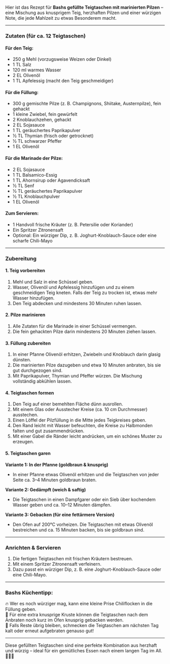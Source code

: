 Hier ist das Rezept für **Bashs gefüllte Teigtaschen mit marinierten Pilzen** – eine Mischung aus knusprigem Teig, herzhaften Pilzen und einer würzigen Note, die jede Mahlzeit zu etwas Besonderem macht.

---

### **Zutaten (für ca. 12 Teigtaschen)**  

#### **Für den Teig:**  
- 250 g Mehl (vorzugsweise Weizen oder Dinkel)  
- 1 TL Salz  
- 120 ml warmes Wasser  
- 2 EL Olivenöl  
- 1 TL Apfelessig (macht den Teig geschmeidiger)  

#### **Für die Füllung:**  
- 300 g gemischte Pilze (z. B. Champignons, Shiitake, Austernpilze), fein gehackt  
- 1 kleine Zwiebel, fein gewürfelt  
- 2 Knoblauchzehen, gehackt  
- 2 EL Sojasauce  
- 1 TL geräuchertes Paprikapulver  
- ½ TL Thymian (frisch oder getrocknet)  
- ½ TL schwarzer Pfeffer  
- 1 EL Olivenöl  

#### **Für die Marinade der Pilze:**  
- 2 EL Sojasauce  
- 1 TL Balsamico-Essig  
- 1 TL Ahornsirup oder Agavendicksaft  
- ½ TL Senf  
- ½ TL geräuchertes Paprikapulver  
- ½ TL Knoblauchpulver  
- 1 EL Olivenöl  

#### **Zum Servieren:**  
- 1 Handvoll frische Kräuter (z. B. Petersilie oder Koriander)  
- Ein Spritzer Zitronensaft  
- Optional: Ein würziger Dip, z. B. Joghurt-Knoblauch-Sauce oder eine scharfe Chili-Mayo  

---

### **Zubereitung**  

#### **1. Teig vorbereiten**  
1. Mehl und Salz in eine Schüssel geben.  
2. Wasser, Olivenöl und Apfelessig hinzufügen und zu einem geschmeidigen Teig kneten. Falls der Teig zu trocken ist, etwas mehr Wasser hinzufügen.  
3. Den Teig abdecken und mindestens 30 Minuten ruhen lassen.  

#### **2. Pilze marinieren**  
1. Alle Zutaten für die Marinade in einer Schüssel vermengen.  
2. Die fein gehackten Pilze darin mindestens 20 Minuten ziehen lassen.  

#### **3. Füllung zubereiten**  
1. In einer Pfanne Olivenöl erhitzen, Zwiebeln und Knoblauch darin glasig dünsten.  
2. Die marinierten Pilze dazugeben und etwa 10 Minuten anbraten, bis sie gut durchgezogen sind.  
3. Mit Paprikapulver, Thymian und Pfeffer würzen. Die Mischung vollständig abkühlen lassen.  

#### **4. Teigtaschen formen**  
1. Den Teig auf einer bemehlten Fläche dünn ausrollen.  
2. Mit einem Glas oder Ausstecher Kreise (ca. 10 cm Durchmesser) ausstechen.  
3. Einen Löffel der Pilzfüllung in die Mitte jedes Teigkreises geben.  
4. Den Rand leicht mit Wasser befeuchten, die Kreise zu Halbmonden falten und gut zusammendrücken.  
5. Mit einer Gabel die Ränder leicht andrücken, um ein schönes Muster zu erzeugen.  

#### **5. Teigtaschen garen**  
**Variante 1: In der Pfanne (goldbraun & knusprig)**  
- In einer Pfanne etwas Olivenöl erhitzen und die Teigtaschen von jeder Seite ca. 3–4 Minuten goldbraun braten.  

**Variante 2: Gedämpft (weich & saftig)**  
- Die Teigtaschen in einen Dampfgarer oder ein Sieb über kochendem Wasser geben und ca. 10–12 Minuten dämpfen.  

**Variante 3: Gebacken (für eine fettärmere Version)**  
- Den Ofen auf 200°C vorheizen. Die Teigtaschen mit etwas Olivenöl bestreichen und ca. 15 Minuten backen, bis sie goldbraun sind.  

---

### **Anrichten & Servieren**  
1. Die fertigen Teigtaschen mit frischen Kräutern bestreuen.  
2. Mit einem Spritzer Zitronensaft verfeinern.  
3. Dazu passt ein würziger Dip, z. B. eine Joghurt-Knoblauch-Sauce oder eine Chili-Mayo.  

---

### **Bashs Küchentipp:**  
🔥 Wer es noch würziger mag, kann eine kleine Prise Chiliflocken in die Füllung geben.  
🥟 Für eine extra knusprige Kruste können die Teigtaschen nach dem Anbraten noch kurz im Ofen knusprig gebacken werden.  
🌱 Falls Reste übrig bleiben, schmecken die Teigtaschen am nächsten Tag kalt oder erneut aufgebraten genauso gut!  

---

Diese gefüllten Teigtaschen sind eine perfekte Kombination aus herzhaft und würzig – ideal für ein gemütliches Essen nach einem langen Tag im All. 🚀🥟✨
